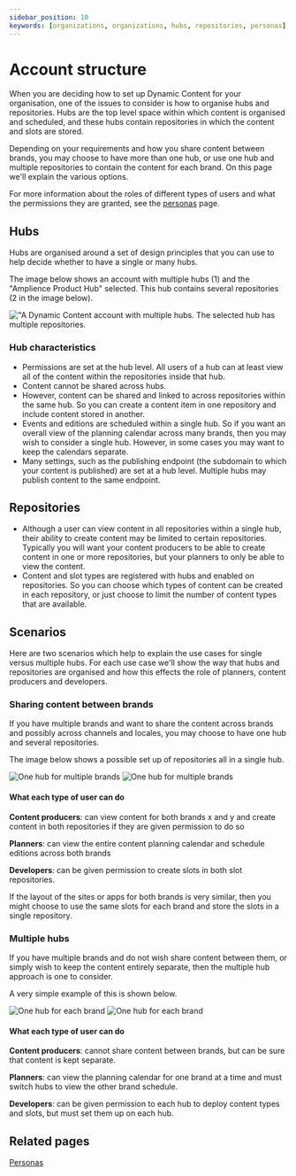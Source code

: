 ```yaml
---
sidebar_position: 10
keywords: [organizations, organizations, hubs, repositories, personas]
---
```


# Account structure

When you are deciding how to set up Dynamic Content for your organisation, one of the issues to consider is how to organise hubs and repositories. Hubs are the top level space within which content is organised and scheduled, and these hubs contain repositories in which the content and slots are stored.

Depending on your requirements and how you share content between brands, you may choose to have more than one hub, or use one hub and multiple repositories to contain the content for each brand. On this page we'll explain the various options.

For more information about the roles of different types of users and what the permissions they are granted, see the [personas](/docs/concepts/) page.

## Hubs

Hubs are organised around a set of design principles that you can use to help decide whether to have a single or many hubs.

The image below shows an account with multiple hubs (1) and the "Amplience Product Hub" selected. This hub contains several repositories (2 in the image below).

!["A Dynamic Content account with multiple hubs. The selected hub has multiple repositories.](https://cdn.media.amplience.net/i/ampproduct/hubs-and-repositories-01?w=1880 'A Dynamic Content account with multiple hubs. The selected hub has multiple repositories.')

### Hub characteristics

- Permissions are set at the hub level. All users of a hub can at least view all of the content within the repositories inside that hub.
- Content cannot be shared across hubs.
- However, content can be shared and linked to across repositories within the same hub. So you can create a content item in one repository and include content stored in another.
- Events and editions are scheduled within a single hub. So if you want an overall view of the planning calendar across many brands, then you may wish to consider a single hub. However, in some cases you may want to keep the calendars separate.
- Many settings, such as the publishing endpoint (the subdomain to which your content is published) are set at a hub level. Multiple hubs may publish content to the same endpoint.

## Repositories

- Although a user can view content in all repositories within a single hub, their ability to create content may be limited to certain repositories. Typically you will want your content producers to be able to create content in one or more repositories, but your planners to only be able to view the content.
- Content and slot types are registered with hubs and enabled on repositories. So you can choose which types of content can be created in each repository, or just choose to limit the number of content types that are available.

## Scenarios

Here are two scenarios which help to explain the use cases for single versus multiple hubs. For each use case we'll show the way that hubs and repositories are organised and how this effects the role of planners, content producers and developers.

### Sharing content between brands

If you have multiple brands and want to share the content across brands and possibly across channels and locales, you may choose to have one hub and several repositories.

The image below shows a possible set up of repositories all in a single hub.

![One hub for multiple brands](https://cdn.media.amplience.net/i/ampproduct/concepts-accountstructure-1hub-lm-v3?w=1880&fmt=png&#gh-light-mode-only 'One hub for multiple brands')
![One hub for multiple brands](https://cdn.media.amplience.net/i/ampproduct/concepts-accountstructure-1hub-dm-v3?w=1880&fmt=png&#gh-dark-mode-only 'One hub for multiple brands')

#### What each type of user can do

**Content producers**: can view content for both brands x and y and create content in both repositories if they are given permission to do so

**Planners**: can view the entire content planning calendar and schedule editions across both brands

**Developers**: can be given permission to create slots in both slot repositories.

If the layout of the sites or apps for both brands is very similar, then you might choose to use the same slots for each brand and store the slots in a single repository.

### Multiple hubs

If you have multiple brands and do not wish share content between them, or simply wish to keep the content entirely separate, then the multiple hub approach is one to consider.

A very simple example of this is shown below.

![One hub for each brand](https://cdn.media.amplience.net/i/ampproduct/concepts-accountstructure-2hubs-lm-v3?w=1880&fmt=png&#gh-light-mode-only 'One hub for each brand')
![One hub for each brand](https://cdn.media.amplience.net/i/ampproduct/concepts-accountstructure-2hubs-dm-v3?w=1880&fmt=png&#gh-dark-mode-only 'One hub for each brand')

#### What each type of user can do

**Content producers**: cannot share content between brands, but can be sure that content is kept separate.

**Planners**: can view the planning calendar for one brand at a time and must switch hubs to view the other brand schedule.

**Developers**: can be given permission to each hub to deploy content types and slots, but must set them up on each hub.

## Related pages

[Personas](/docs/concepts/)
